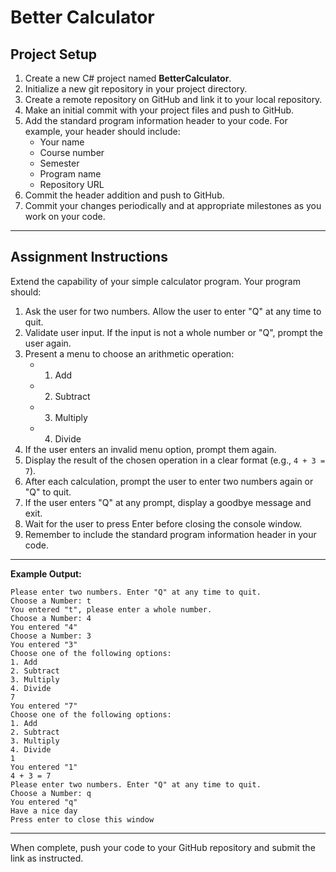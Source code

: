 # Better Calculator

## Project Setup

1. Create a new C# project named **BetterCalculator**.
2. Initialize a new git repository in your project directory.
3. Create a remote repository on GitHub and link it to your local repository.
4. Make an initial commit with your project files and push to GitHub.
5. Add the standard program information header to your code. For example, your header should include:
   - Your name
   - Course number
   - Semester
   - Program name
   - Repository URL
6. Commit the header addition and push to GitHub.
7. Commit your changes periodically and at appropriate milestones as you work on your code.

---

## Assignment Instructions

Extend the capability of your simple calculator program. Your program should:

1. Ask the user for two numbers. Allow the user to enter "Q" at any time to quit.
2. Validate user input. If the input is not a whole number or "Q", prompt the user again.
3. Present a menu to choose an arithmetic operation:
    - 1. Add
    - 2. Subtract
    - 3. Multiply
    - 4. Divide
4. If the user enters an invalid menu option, prompt them again.
5. Display the result of the chosen operation in a clear format (e.g., `4 + 3 = 7`).
6. After each calculation, prompt the user to enter two numbers again or "Q" to quit.
7. If the user enters "Q" at any prompt, display a goodbye message and exit.
8. Wait for the user to press Enter before closing the console window.
9. Remember to include the standard program information header in your code.

---

**Example Output:**

```console
Please enter two numbers. Enter "Q" at any time to quit.
Choose a Number: t
You entered "t", please enter a whole number.
Choose a Number: 4
You entered "4"
Choose a Number: 3
You entered "3"
Choose one of the following options:
1. Add
2. Subtract
3. Multiply
4. Divide
7
You entered "7"
Choose one of the following options:
1. Add
2. Subtract
3. Multiply
4. Divide
1
You entered "1"
4 + 3 = 7
Please enter two numbers. Enter "Q" at any time to quit.
Choose a Number: q
You entered "q"
Have a nice day
Press enter to close this window
```

---

When complete, push your code to your GitHub repository and submit the link as instructed.
